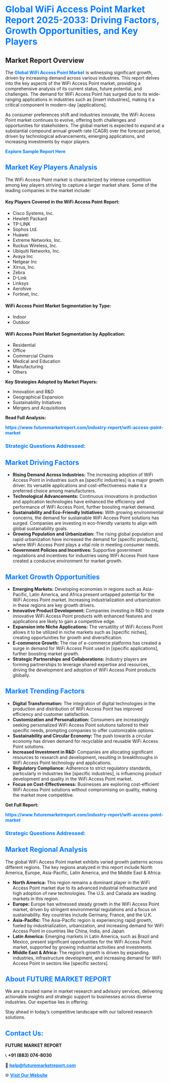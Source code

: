<h1 style="color: #007BFF;">Global WiFi Access Point Market Report 2025-2033: Driving Factors, Growth Opportunities, and Key Players</h1>

<section id="overview">
<h2>Market Report Overview</h2>
<p>The <a href="https://www.futuremarketreport.com/industry-report/wifi-access-point-market" style="color: #007BFF; text-decoration: none;"><strong>Global WiFi Access Point Market</strong></a> is witnessing significant growth, driven by increasing demand across various industries. This report delves into the key aspects of the WiFi Access Point market, providing a comprehensive analysis of its current status, future potential, and challenges. The demand for WiFi Access Point has surged due to its wide-ranging applications in industries such as [insert industries], making it a critical component in modern-day [applications].</p>
<p>As consumer preferences shift and industries innovate, the WiFi Access Point market continues to evolve, offering both challenges and opportunities for stakeholders. The global market is expected to expand at a substantial compound annual growth rate (CAGR) over the forecast period, driven by technological advancements, emerging applications, and increasing investments by major players.</p>
</section>

<section id="overview">
<p><a href="https://www.futuremarketreport.com/request-sample/reportId=26864" style="color: #007BFF; text-decoration: none;"><strong>Explore Sample Report Here</strong></a></p>
</section>

<section id="key-players">
<h2 style="color: #007BFF;">Market Key Players Analysis</h2>
<p>The WiFi Access Point market is characterized by intense competition among key players striving to capture a larger market share. Some of the leading companies in the market include:</p>
<h4>Key Players Covered in the WiFi Access Point Report:</h4>
<ul><li>Cisco Systems, Inc.</li><li>Hewlett Packard</li><li>TP-LINK</li><li>Sophos Ltd.</li><li>Huawei</li><li>Extreme Networks, Inc.</li><li>Ruckus Wireless, Inc.</li><li>Ubiquiti Networks, Inc.</li><li>Avaya Inc</li><li>Netgear Inc</li><li>Xirrus, Inc.</li><li>Zebra</li><li>D-Link</li><li>Linksys</li><li>Aerohive</li><li>Fortinet, Inc.</li></ul>
<h4>WiFi Access Point Market Segmentation by Type:</h4>
<ul><li>Indoor</li><li>Outdoor</li></ul>

<h4>WiFi Access Point Market Segmentation by Application:</h4>
<ul><li>Residential</li><li>Office</li><li>Commercial Chains</li><li>Medical and Education</li><li>Manufacturing</li><li>Others</li></ul>
<p><strong>Key Strategies Adopted by Market Players:</strong></p>
<ul>
<li>Innovation and R&D</li>
<li>Geographical Expansion</li>
<li>Sustainability Initiatives</li>
<li>Mergers and Acquisitions</li>
</ul>
</section>

<section>
<p><strong>Read Full Analysis: </strong></p><a href="https://www.futuremarketreport.com/industry-report/wifi-access-point-market" style="color: #007BFF; text-decoration: none;"><strong>https://www.futuremarketreport.com/industry-report/wifi-access-point-market</strong></a>
<h3 style="color: #007BFF;">Strategic Questions Addressed:</h3>
</section>

<section id="driving-factors">
<h2 style="color: #007BFF;">Market Driving Factors</h2>
<ul>
<li><strong>Rising Demand Across Industries:</strong> The increasing adoption of WiFi Access Point in industries such as [specific industries] is a major growth driver. Its versatile applications and cost-effectiveness make it a preferred choice among manufacturers.</li>
<li><strong>Technological Advancements:</strong> Continuous innovations in production and application technologies have enhanced the efficiency and performance of WiFi Access Point, further boosting market demand.</li>
<li><strong>Sustainability and Eco-Friendly Initiatives:</strong> With growing environmental concerns, the demand for sustainable WiFi Access Point solutions has surged. Companies are investing in eco-friendly variants to align with global sustainability goals.</li>
<li><strong>Growing Population and Urbanization:</strong> The rising global population and rapid urbanization have increased the demand for [specific products], where WiFi Access Point plays a vital role in meeting consumer needs.</li>
<li><strong>Government Policies and Incentives:</strong> Supportive government regulations and incentives for industries using WiFi Access Point have created a conducive environment for market growth.</li>
</ul>
</section>

<section id="growth-opportunities">
<h2 style="color: #007BFF;">Market Growth Opportunities</h2>
<ul>
<li><strong>Emerging Markets:</strong> Developing economies in regions such as Asia-Pacific, Latin America, and Africa present untapped potential for the WiFi Access Point market. Increasing industrialization and urbanization in these regions are key growth drivers.</li>
<li><strong>Innovative Product Development:</strong> Companies investing in R&D to create innovative WiFi Access Point products with enhanced features and applications are likely to gain a competitive edge.</li>
<li><strong>Expansion into Niche Applications:</strong> The versatility of WiFi Access Point allows it to be utilized in niche markets such as [specific niches], creating opportunities for growth and diversification.</li>
<li><strong>E-commerce Growth:</strong> The rise of e-commerce platforms has created a surge in demand for WiFi Access Point used in [specific applications], further boosting market growth.</li>
<li><strong>Strategic Partnerships and Collaborations:</strong> Industry players are forming partnerships to leverage shared expertise and resources, driving the development and adoption of WiFi Access Point products globally.</li>
</ul>
</section>

<section id="trending-factors">
<h2 style="color: #007BFF;">Market Trending Factors</h2>
<ul>
<li><strong>Digital Transformation:</strong> The integration of digital technologies in the production and distribution of WiFi Access Point has improved efficiency and customer satisfaction.</li>
<li><strong>Customization and Personalization:</strong> Consumers are increasingly seeking personalized WiFi Access Point solutions tailored to their specific needs, prompting companies to offer customizable options.</li>
<li><strong>Sustainability and Circular Economy:</strong> The push towards a circular economy has driven demand for recyclable and reusable WiFi Access Point solutions.</li>
<li><strong>Increased Investment in R&D:</strong> Companies are allocating significant resources to research and development, resulting in breakthroughs in WiFi Access Point technology and applications.</li>
<li><strong>Regulatory Compliance:</strong> Adherence to strict regulatory standards, particularly in industries like [specific industries], is influencing product development and quality in the WiFi Access Point market.</li>
<li><strong>Focus on Cost-Effectiveness:</strong> Businesses are exploring cost-efficient WiFi Access Point solutions without compromising on quality, making the market more competitive.</li>
</ul>
</section>

<section>
<p><strong>Get Full Report: </strong></p><a href="https://www.futuremarketreport.com/industry-report/wifi-access-point-market" style="color: #007BFF; text-decoration: none;"><strong>https://www.futuremarketreport.com/industry-report/wifi-access-point-market</strong></a>
<h3 style="color: #007BFF;">Strategic Questions Addressed:</h3>
</section>


<section id="regional-analysis">
<h2 style="color: #007BFF;">Market Regional Analysis</h2>
<p>The global WiFi Access Point market exhibits varied growth patterns across different regions. The key regions analyzed in this report include North America, Europe, Asia-Pacific, Latin America, and the Middle East & Africa:</p>
<ul>
<li><strong>North America:</strong> This region remains a dominant player in the WiFi Access Point market due to its advanced industrial infrastructure and high adoption of new technologies. The U.S. and Canada are leading markets in this region.</li>
<li><strong>Europe:</strong> Europe has witnessed steady growth in the WiFi Access Point market, driven by stringent environmental regulations and a focus on sustainability. Key countries include Germany, France, and the U.K.</li>
<li><strong>Asia-Pacific:</strong> The Asia-Pacific region is experiencing rapid growth, fueled by industrialization, urbanization, and increasing demand for WiFi Access Point in countries like China, India, and Japan.</li>
<li><strong>Latin America:</strong> Emerging markets in Latin America, such as Brazil and Mexico, present significant opportunities for the WiFi Access Point market, supported by growing industrial activities and investments.</li>
<li><strong>Middle East & Africa:</strong> The region’s growth is driven by expanding industries, infrastructure development, and increasing demand for WiFi Access Point in sectors like [specific sectors].</li>
</ul>
</section>

<footer>
<h2 style="color: #007BFF;">About FUTURE MARKET REPORT</h2>
<p>We are a trusted name in market research and advisory services, delivering actionable insights and strategic support to businesses across diverse industries. Our expertise lies in offering:</p>

<p>Stay ahead in today’s competitive landscape with our tailored research solutions.</p>

<h2 style="color: #007BFF;">Contact Us:</h2>
<p><strong>FUTURE MARKET REPORT</strong></p>
<p>📞 <strong>+91 (883) 074-8030</strong></p>
<p>📧 <strong><a href="mailto:help@futuremarketreport.com" style="color: #007BFF;">help@futuremarketreport.com</a></strong></p>
<p>🌐 <strong><a href="https://www.futuremarketreport.com/" style="color: #007BFF;">Visit Our Website</a></strong></p>
</footer>